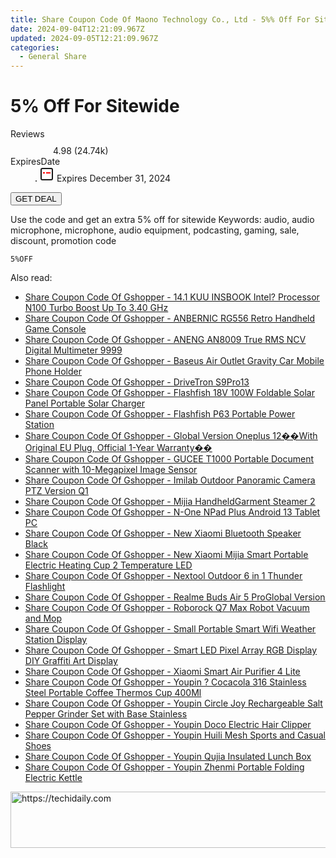 ```yaml
---
title: Share Coupon Code Of Maono Technology Co., Ltd - 5%% Off For Sitewide
date: 2024-09-04T12:21:09.967Z
updated: 2024-09-05T12:21:09.967Z
categories:
  - General Share
---
```



<main class="px-4 py-6 sm:p-6 md:px-8 md:py-10">
  <div class="mx-auto grid max-w-4xl grid-cols-1">
    <div class="relative col-start-1 row-start-1 flex flex-col-reverse rounded-lg bg-gradient-to-t from-black/75 via-black/0 p-3 sm:row-start-2 sm:bg-none sm:p-0 lg:row-start-1">
      <h1 class="mt-1 text-lg font-semibold text-white sm:text-slate-900 md:text-2xl dark:sm:text-white">5% Off For Sitewide</h1>
    </div>
        <dl class="row-start-2 mt-4 flex items-center text-xs font-medium sm:row-start-3 sm:mt-1 md:mt-2.5 lg:row-start-2">
      <dt class="sr-only">Reviews</dt>
      <dd class="flex items-center text-indigo-600 dark:text-indigo-400">
        <svg width="24" height="24" fill="none" aria-hidden="true" class="mr-1 stroke-current dark:stroke-indigo-500">
          <path d="m12 5 2 5h5l-4 4 2.103 5L12 16l-5.103 3L9 14l-4-4h5l2-5Z" stroke-width="2" stroke-linecap="round" stroke-linejoin="round" />
        </svg>
        <span>4.98 <span class="font-normal text-slate-400">(24.74k)</span></span>
      </dd>
      <dt class="sr-only">ExpiresDate</dt>
      <dd class="flex items-center">
        <svg width="2" height="2" aria-hidden="true" fill="currentColor" class="mx-3 text-slate-300">
          <circle cx="1" cy="1" r="1" />
        </svg>
        <svg width="24" height="24" viewBox="0 0 24 24" fill="none" stroke="currentColor" stroke-width="2">
          <rect x="3" y="3" width="18" height="18" rx="2" fill="#fff" />
          <path d="M6 10L18 10" stroke="red" stroke-width="2" fill="none" />
          <path d="M10 6L10 18" stroke="#fff" stroke-width="2" fill="none" />
        </svg>
        Expires December 31, 2024      </dd>
    </dl>
    <div class="col-start-1 row-start-3 mt-4 self-center sm:col-start-2 sm:row-span-2 sm:row-start-2 sm:mt-0 lg:col-start-1 lg:row-start-3 lg:row-end-4 lg:mt-6">
      <button type="button" onClick="javascript:window.open(decodeURIComponent('https%3A%2F%2Fwww.shareasale.com%2Fu.cfm%3Fd%3D1117603%26m%3D156155%26u%3D4338022'), '_blank');void(0);" class="rounded-lg bg-red-600 px-3 py-2 text-sm font-medium leading-6 text-white">GET DEAL</button>
    </div>
    <p class="col-start-1 mt-4 text-sm leading-6 sm:col-span-2 lg:col-span-1 lg:row-start-4 lg:mt-6 dark:text-slate-400">Use the code and get an extra 5% off for sitewide Keywords: audio, audio microphone, microphone, audio equipment, podcasting, gaming, sale, discount, promotion code</p>
    <p class="mt-4">
      <code class="bg-purple-900 p-4 text-sm font-bold tracking-widest text-white">5%OFF</code>
    </p>
  </div>
</main>
<span class="atpl-alsoreadstyle">Also read:</span>
<div><ul>
<li><a href="https://coupons.techidaily.com/coupon-1118278-share-97331-sale/"><u>Share Coupon Code Of Gshopper - 14.1  KUU INSBOOK Intel? Processor N100 Turbo Boost Up To 3.40 GHz</u></a></li>
<li><a href="https://coupons.techidaily.com/coupon-1118220-share-97331-sale/"><u>Share Coupon Code Of Gshopper - ANBERNIC RG556 Retro Handheld Game Console</u></a></li>
<li><a href="https://coupons.techidaily.com/coupon-1118223-share-97331-sale/"><u>Share Coupon Code Of Gshopper - ANENG AN8009 True RMS NCV Digital Multimeter 9999</u></a></li>
<li><a href="https://coupons.techidaily.com/coupon-1118219-share-97331-sale/"><u>Share Coupon Code Of Gshopper - Baseus Air Outlet Gravity Car Mobile Phone Holder</u></a></li>
<li><a href="https://coupons.techidaily.com/coupon-1118289-share-97331-sale/"><u>Share Coupon Code Of Gshopper - DriveTron S9Pro13</u></a></li>
<li><a href="https://coupons.techidaily.com/coupon-1118276-share-97331-sale/"><u>Share Coupon Code Of Gshopper - Flashfish 18V 100W Foldable Solar Panel Portable Solar Charger</u></a></li>
<li><a href="https://coupons.techidaily.com/coupon-1118275-share-97331-sale/"><u>Share Coupon Code Of Gshopper - Flashfish P63 Portable Power Station</u></a></li>
<li><a href="https://coupons.techidaily.com/coupon-1118225-share-97331-sale/"><u>Share Coupon Code Of Gshopper - Global Version Oneplus 12��With Original EU Plug, Official 1-Year Warranty��</u></a></li>
<li><a href="https://coupons.techidaily.com/coupon-1118224-share-97331-sale/"><u>Share Coupon Code Of Gshopper - GUCEE T1000 Portable Document Scanner with 10-Megapixel Image Sensor</u></a></li>
<li><a href="https://coupons.techidaily.com/coupon-1118216-share-97331-sale/"><u>Share Coupon Code Of Gshopper - Imilab Outdoor Panoramic Camera PTZ Version Q1</u></a></li>
<li><a href="https://coupons.techidaily.com/coupon-1118281-share-97331-sale/"><u>Share Coupon Code Of Gshopper - Mijia HandheldGarment Steamer 2</u></a></li>
<li><a href="https://coupons.techidaily.com/coupon-1118279-share-97331-sale/"><u>Share Coupon Code Of Gshopper - N-One NPad Plus Android 13 Tablet PC</u></a></li>
<li><a href="https://coupons.techidaily.com/coupon-1118283-share-97331-sale/"><u>Share Coupon Code Of Gshopper - New Xiaomi Bluetooth Speaker Black</u></a></li>
<li><a href="https://coupons.techidaily.com/coupon-1118285-share-97331-sale/"><u>Share Coupon Code Of Gshopper - New Xiaomi Mijia Smart Portable Electric Heating Cup 2 Temperature LED</u></a></li>
<li><a href="https://coupons.techidaily.com/coupon-1118217-share-97331-sale/"><u>Share Coupon Code Of Gshopper - Nextool Outdoor 6 in 1 Thunder Flashlight</u></a></li>
<li><a href="https://coupons.techidaily.com/coupon-1118277-share-97331-sale/"><u>Share Coupon Code Of Gshopper - Realme Buds Air 5 ProGlobal Version</u></a></li>
<li><a href="https://coupons.techidaily.com/coupon-1118288-share-97331-sale/"><u>Share Coupon Code Of Gshopper - Roborock Q7 Max Robot Vacuum and Mop</u></a></li>
<li><a href="https://coupons.techidaily.com/coupon-1118221-share-97331-sale/"><u>Share Coupon Code Of Gshopper - Small Portable Smart Wifi Weather Station Display</u></a></li>
<li><a href="https://coupons.techidaily.com/coupon-1118222-share-97331-sale/"><u>Share Coupon Code Of Gshopper - Smart LED Pixel Array RGB Display DIY Graffiti Art Display</u></a></li>
<li><a href="https://coupons.techidaily.com/coupon-1118280-share-97331-sale/"><u>Share Coupon Code Of Gshopper - Xiaomi Smart Air Purifier 4 Lite</u></a></li>
<li><a href="https://coupons.techidaily.com/coupon-1118286-share-97331-sale/"><u>Share Coupon Code Of Gshopper - Youpin ? Cocacola 316 Stainless Steel Portable Coffee Thermos Cup 400Ml</u></a></li>
<li><a href="https://coupons.techidaily.com/coupon-1118287-share-97331-sale/"><u>Share Coupon Code Of Gshopper - Youpin Circle Joy Rechargeable Salt Pepper Grinder Set with Base Stainless</u></a></li>
<li><a href="https://coupons.techidaily.com/coupon-1118284-share-97331-sale/"><u>Share Coupon Code Of Gshopper - Youpin Doco Electric Hair Clipper</u></a></li>
<li><a href="https://coupons.techidaily.com/coupon-1118218-share-97331-sale/"><u>Share Coupon Code Of Gshopper - Youpin Huili Mesh Sports and Casual Shoes</u></a></li>
<li><a href="https://coupons.techidaily.com/coupon-1118282-share-97331-sale/"><u>Share Coupon Code Of Gshopper - Youpin Qujia Insulated Lunch Box</u></a></li>
<li><a href="https://coupons.techidaily.com/coupon-1118215-share-97331-sale/"><u>Share Coupon Code Of Gshopper - Youpin Zhenmi Portable Folding Electric Kettle</u></a></li>
</ul></div>

<ins class="adsbygoogle"
      style="display:block"
      data-ad-client="ca-pub-7571918770474297"
      data-ad-slot="8358498916"
      data-ad-format="auto"
      data-full-width-responsive="true"></ins>
<!-- affiliate ads begin -->
<a href="https://aligracehair.sjv.io/c/5597632/1886073/19272" target="_top" id="1886073">
  <img src="//a.impactradius-go.com/display-ad/19272-1886073" border="0" alt="https://techidaily.com" width="728" height="90"/>
</a>
<img height="0" width="0" src="https://aligracehair.sjv.io/i/5597632/1886073/19272" style="position:absolute;visibility:hidden;" border="0" />
<!-- affiliate ads end -->